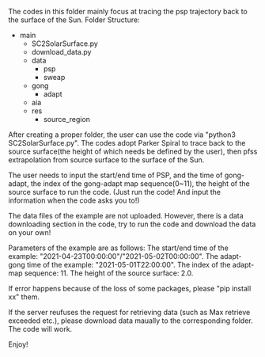 The codes in this folder mainly focus at tracing the psp trajectory back to the surface of the Sun.
Folder Structure:  
- main  
  - SC2SolarSurface.py  
  - download_data.py
  - data
    - psp
    - sweap
  - gong
    - adapt
  - aia
  - res
    - source_region
 
After creating a proper folder, the user can use the code via "python3 SC2SolarSurface.py".
The codes adopt Parker Spiral to trace back to the source surface(the height of which needs be defined by the user), 
then pfss extrapolation from source surface to the surface of the Sun.

The user needs to input the start/end time of PSP, and the time of gong-adapt, the index of the gong-adapt map sequence(0~11), 
the height of the source surface to run the code. (Just run the code! And input the information when the code asks you to!)

The data files of the example are not uploaded. However, there is a data downloading section in the code, try to run the code and download the data on your own! 

Parameters of the example are as follows:
The start/end time of the example:
"2021-04-23T00:00:00"/"2021-05-02T00:00:00".
The adapt-gong time of the example:
"2021-05-01T22:00:00".
The index of the adapt-map sequence:
11.
The height of the source surface:
2.0.

If error happens because of the loss of some packages, please "pip install xx" them.

If the server reufuses the request for retrieving data (such as Max retrieve exceeded etc.), please download data maually to the corresponding folder. The code will work.

Enjoy!
